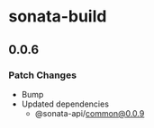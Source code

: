 # sonata-build

## 0.0.6

### Patch Changes

- Bump
- Updated dependencies
  - @sonata-api/common@0.0.9

